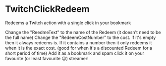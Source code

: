 # TwitchClickRedeem
Redeems a Twitch action with a single click in your bookmark

Change the "ReedmeText" to the name of the Redeem (it doesn't need to be the full name)
Change the "RedeemCostNumber" to the cost. If it's empty then it always redeems is. If it contains a number then it only redeems it when it is the exact cost. (good for when it's a discounted Redeem for a short period of time)
Add it as a bookmark and spam click it on your favourite (or least favourite 😉) streamer!
